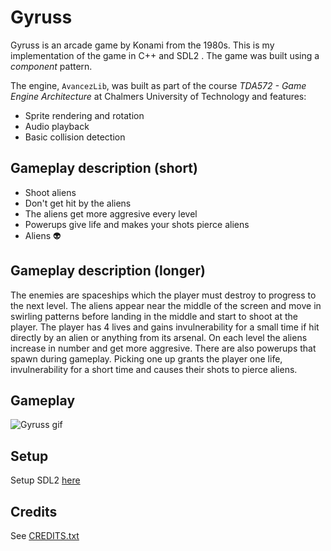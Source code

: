 # Gyruss
Gyruss is an arcade game by Konami from the 1980s. This is my implementation of the game in C++ and SDL2 . The game was built using a _component_ pattern.

The engine, `AvancezLib`, was built as part of the course _TDA572 - Game Engine Architecture_ at Chalmers University of Technology and features:

* Sprite rendering and rotation
* Audio playback
* Basic collision detection


## Gameplay description (short)
* Shoot aliens 
* Don't get hit by the aliens
* The aliens get more aggresive every level
* Powerups give life and makes your shots pierce aliens
* Aliens 👽

## Gameplay description (longer)
The enemies are spaceships which the player must destroy to progress to the next level. The aliens appear near the middle of the screen and move in swirling patterns before landing in the middle and start to shoot at the player. The player has 4 lives and gains invulnerability for a small time if hit directly by an alien or anything from its arsenal. On each level the aliens increase in number and get more aggresive. There are also powerups that spawn during gameplay. Picking one up grants the player one life, invulnerability for a short time and causes their shots to pierce aliens.

## Gameplay
![Gyruss gif](https://github.com/hjelmw/TDA572.Gyruss/blob/master/img/Gyruss%20-%20Gameplay.gif)


## Setup
Setup SDL2 [here](https://www.wikihow.com/Set-Up-SDL-with-Visual-Studio)

## Credits
See [CREDITS.txt](https://github.com/hjelmw/TDA572.Gyruss/blob/master/CREDITS.txt)
